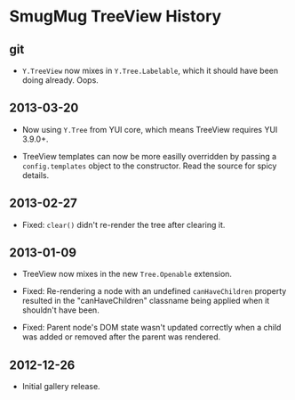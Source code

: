 SmugMug TreeView History
========================

## git

* `Y.TreeView` now mixes in `Y.Tree.Labelable`, which it should have been doing
  already. Oops.

## 2013-03-20

* Now using `Y.Tree` from YUI core, which means TreeView requires YUI 3.9.0+.

* TreeView templates can now be more easilly overridden by passing a
  `config.templates` object to the constructor. Read the source for spicy
  details.

## 2013-02-27

* Fixed: `clear()` didn't re-render the tree after clearing it.

## 2013-01-09

* TreeView now mixes in the new `Tree.Openable` extension.

* Fixed: Re-rendering a node with an undefined `canHaveChildren` property
  resulted in the "canHaveChildren" classname being applied when it shouldn't
  have been.

* Fixed: Parent node's DOM state wasn't updated correctly when a child was added
  or removed after the parent was rendered.

## 2012-12-26

* Initial gallery release.
